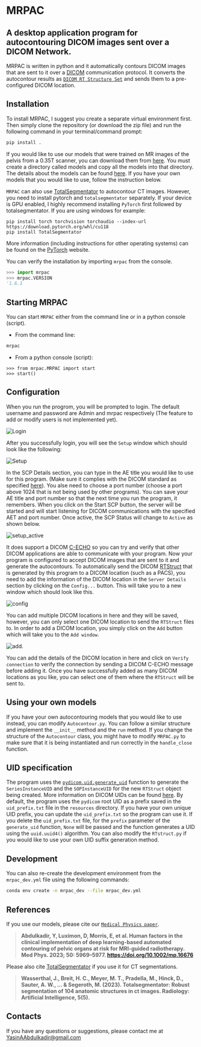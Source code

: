 # MRPAC
## A desktop application program for autocontouring DICOM images sent over a DICOM Network.

MRPAC is written in python and it automatically contours DICOM images that are sent to it over a [DICOM](https://www.dicomstandard.org/) communication protocol. It converts the autocontour results as [`DICOM RT Structure Set`](https://dicom.nema.org/medical/dicom/current/output/chtml/part03/sect_A.19.3.html#table_A.19.3-1) and sends them to a pre-configured DICOM location. 

## Installation
To install MRPAC, I suggest you create a separate virtual environment first. Then simply clone the repository (or download the zip file) and run the following command in your terminal/command prompt: 
```bash
pip install .
``` 

If you would like to use our models that were trained on MR images of the pelvis from a 0.35T scanner, you can download them from [here](https://drive.google.com/drive/folders/1jiswRsa59ADvz7HG5iFQ_KxpS1M2I_zW?usp=drive_link). You must create a directory called models and copy all the models into that directory. The details about the models can be found [here](https://github.com/YAAbdulkadir/MRPelvisAutoContouring). If you have your own models that you would like to use, follow the instruction below.

`MRPAC` can also use [TotalSegmentator](https://github.com/wasserth/TotalSegmentator) to autocontour CT images. However, you need to install pytorch and `totalsegmentator` separately. If your device is GPU enabled, I highly recommend installing `PyTorch` first followed by totalsegmentator. If you are using windows for example:
```
pip install torch torchvision torchaudio --index-url https://download.pytorch.org/whl/cu118
pip install TotalSegmentator
``` 
More information (including instructions for other operating systems) can be found on the [PyTorch](https://pytorch.org/get-started/locally/) website.

You can verify the installation by importing `mrpac` from the console.
```python
>>> import mrpac
>>> mrpac.VERSION
'1.6.1
```

## Starting MRPAC
You can start `MRPAC` either from the command line or in a python console (script).
- From the command line:
```bash
mrpac
```
- From a python console (script):
```
>>> from mrpac.MRPAC import start
>>> start()
```

## Configuration
When you run the progrom, you will be prompted to login. The default username and password are Admin and mrpac respectively (The feature to add or modify users is not implemented yet). 

![Login](screencaptures/login.PNG)

After you successfully login, you will see the `Setup` window which should look like the following:

![Setup](screencaptures/setup_empty.PNG)

In the SCP Details section, you can type in the AE title you would like to use for this program. (Make sure it complies with the DICOM standard as specified [here](https://dicom.nema.org/medical/dicom/current/output/html/part08.html#chapter_C)). You alse need to choose a port number (choose a port above 1024 that is not being used by other programs). You can save your AE title and port number so that the next time you run the program, it remembers. When you click on the Start SCP button, the server will be started and will start listening for DICOM communications with the specified AET and port number. Once active, the SCP Status will change to `Active` as shown below.

![setup_active](screencaptures/setup_active.PNG)

It does support a DICOM [C-ECHO](https://dicom.nema.org/medical/dicom/current/output/chtml/part07/sect_9.3.5.html) so you can try and verify that other DICOM applications are able to communicate with your program. Now your program is configured to accept DICOM images that are sent to it and generate the autocontours. To automatically send the DICOM [RTStruct](https://dicom.nema.org/dicom/2013/output/chtml/part03/sect_A.19.html) that is generated by this program to a DICOM location (such as a PACS), you need to add the information of the DICOM location in the `Server Details` section by clicking on the `Config...` button. This will take you to a new window which should look like this.

![config](screencaptures/config_empty.PNG)

You can add multiple DICOM locations in here and they will be saved, however, you can only select one DICOM location to send the `RTStruct` files to. In order to add a DICOM location, you simply click on the `Add` button which will take you to the `Add window`.

![add](screencaptures/add.PNG).

You can add the details of the DICOM location in here and click on `Verify connection` to verify the connection by sending a DICOM C-ECHO message before adding it. Once you have successfully added as many DICOM locations as you like, you can select one of them where the `RTStruct` will be sent to.

## Using your own models
If you have your own autocontouring models that you would like to use instead, you can modify `Autocontour.py`. You can follow a similar structure and implement the `__init__` method and the `run` method. If you change the structure of the `Autocontour` class, you might have to modify `MRPAC.py` to make sure that it is being instantiated and run correctly in the `handle_close` function. 

## UID specification
The program uses the [`pydicom.uid.generate_uid`](https://pydicom.github.io/pydicom/dev/reference/generated/pydicom.uid.generate_uid.html) function to generate the `SeriesInstanceUID` and the `SOPInstanceUID` for the new `RTStruct` object being created. More information on DICOM UIDs can be found [here](https://dicom.nema.org/dicom/2013/output/chtml/part05/chapter_9.html). By default, the program uses the `pydicom` root UID as a prefix saved in the `uid_prefix.txt` file in the `resources` directory. If you have your own unique UID prefix, you can update the `uid_prefix.txt` so the program can use it. If you delete the `uid_prefix.txt` file, for the `prefix` parameter of the `generate_uid` function, `None` will be passed and the function generates a UID using the `uuid.uuid4()` algorithm. You can also modify the `RTstruct.py` if you would like to use your own UID suffix generation method.

## Development
You can also re-create the development environment from the `mrpac_dev.yml` file using the following commands:
```bash
conda env create -n mrpac_dev --file mrpac_dev.yml
```

## References
If you use our models, please cite our [`Medical Physics paper`](https://aapm.onlinelibrary.wiley.com/doi/full/10.1002/mp.16676).
> **Abdulkadir, Y, Luximon, D, Morris, E, et al. Human factors in the clinical implementation of deep learning-based automated contouring of pelvic organs at risk for MRI-guided radiotherapy. Med Phys. 2023; 50: 5969–5977. https://doi.org/10.1002/mp.16676**

Please also cite [TotalSegmentator]() if you use it for CT segmentations.
> **Wasserthal, J., Breit, H. C., Meyer, M. T., Pradella, M., Hinck, D., Sauter, A. W., ... & Segeroth, M. (2023). Totalsegmentator: Robust segmentation of 104 anatomic structures in ct images. Radiology: Artificial Intelligence, 5(5).**

## Contacts
If you have any questions or suggestions, please contact me at YasinAAbdulkadir@gmail.com
